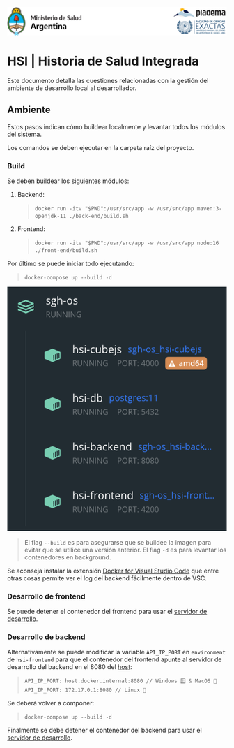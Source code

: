 ![Historia Clinica](images/HC-logo.png)

# HSI | Historia de Salud Integrada

Este documento detalla las cuestiones relacionadas con la gestión del ambiente de desarrollo local al desarrollador.

## Ambiente

Estos pasos indican cómo buildear localmente y levantar todos los módulos del sistema.

Los comandos se deben ejecutar en la carpeta raíz del proyecto.

### Build

Se deben buildear los siguientes módulos:

1. Backend:
    > `docker run -itv "$PWD":/usr/src/app -w /usr/src/app maven:3-openjdk-11 ./back-end/build.sh`
2. Frontend:
    > `docker run -itv "$PWD":/usr/src/app -w /usr/src/app node:16 ./front-end/build.sh`

Por último se puede iniciar todo ejecutando:

> `docker-compose up --build -d`

![](images/docker-compose.png)

> El flag `--build` es para asegurarse que se buildee la imagen para evitar que se utilice una versión anterior.
> El flag `-d` es para levantar los contenedores en background.

Se aconseja instalar la extensión [Docker for Visual Studio Code](https://marketplace.visualstudio.com/items?itemName=ms-azuretools.vscode-docker) que entre otras cosas permite ver el log del backend fácilmente dentro de VSC.

### Desarrollo de frontend

Se puede detener el contenedor del frontend para usar el [servidor de desarrollo](../front-end/apps#development-server).

### Desarrollo de backend

Alternativamente se puede modificar la variable `API_IP_PORT` en `environment` de `hsi-frontend` para que el contenedor del frontend apunte al servidor de desarrollo del backend en el 8080 del [host](https://dev.to/natterstefan/docker-tip-how-to-get-host-s-ip-address-inside-a-docker-container-5anh):

> `API_IP_PORT: host.docker.internal:8080 // Windows 🪟 & MacOS 🍎`
> `API_IP_PORT: 172.17.0.1:8080 // Linux 🐧`

Se deberá volver a componer:

> `docker-compose up --build -d`

Finalmente se debe detener el contenedor del backend para usar el [servidor de desarrollo](../back-end#desde-un-ide-de-preferencia).